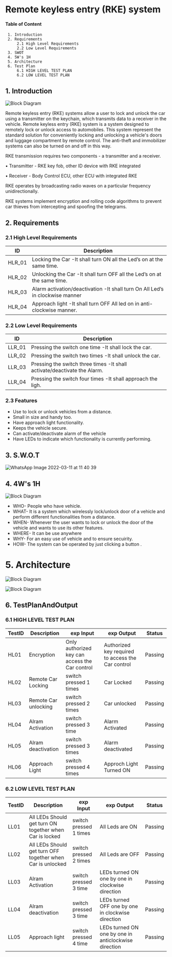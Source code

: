 # Remote keyless entry (RKE) system
#### Table of Content
     1. Introduction
     2. Requirements
         2.1 High Level Requirements
         2.2 Low Level Requirements
     3. SWOT
     4. 5W's 1H
     5. Architecture
     6. Test Plan
         6.1 HIGH LEVEL TEST PLAN
         6.2 LOW LEVEL TEST PLAN
     
## 1. Introduction     
 ![Block Diagram](https://github.com/ShamaTorgal/M3_G15/blob/main/1.RKE/1_Requirements/RKEsys.webp)
 
Remote keyless entry (RKE) systems allow a user to lock and unlock the car using a transmitter on the keychain, which transmits data to a receiver in the vehicle. Remote keyless entry (RKE) system is a system designed to remotely lock or unlock access to automobiles. This system represent the standard solution for conveniently locking and unlocking a vehicle's doors and luggage compartment by remote control. The anti-theft and immobilizer systems can also be turned on and off in this way.

RKE transmission requires two components - a transmitter and a receiver.

• Transmitter - RKE key fob, other ID device with RKE integrated

• Receiver - Body Control ECU, other ECU with integrated RKE

RKE operates by broadcasting radio waves on a particular frequency unidirectionally.

RKE systems implement encryption and rolling code algorithms to prevent car thieves from intercepting and spoofing the telegrams.

## 2. Requirements

### 2.1 High Level Requirements

|ID	| Description |
| --- | --- |
|HLR_01|	Locking the Car	-It shall turn ON all the Led’s on at the same time.|
|HLR_02	|Unlocking the Car	-It shall turn OFF all the Led’s on at the same time.|
|HLR_03	|Alarm activation/deactivation	-It shall turn On All Led’s in clockwise manner|
|HLR_04	|Approach light	-It shall turn OFF All led on in anti-clockwise manner.|

### 2.2 Low Level Requirements

|ID|	Description|
| --- | --- |
|LLR_01|	Pressing the switch one time	-It shall lock the car.|
|LLR_02|	Pressing the switch two times	-It shall unlock the car.|
|LLR_03	|Pressing the switch three times	-It shall activate/deactivate the Alarm.|
|LLR_04	|Pressing the switch four times	-It shall approach the ligh.|

### 2.3 Features
* Use to lock or unlock vehicles from a distance.
* Small in size and handy too.
* Have approach light functionality.
* Keeps the vehicle secure.
* Can activate/deactivate alarm of the vehicle
* Have LEDs to indicate which functionality is currently performing.

## 3. S.W.O.T

![WhatsApp Image 2022-03-11 at 11 40 39](https://github.com/ShamaTorgal/M3_G15/blob/main/1.RKE/1_Requirements/5W1H.png)

## 4. 4W's 1H

 ![Block Diagram](https://github.com/ShamaTorgal/M3_G15/blob/main/Project1/1_Requirements/5W1H.png)

* WHO- People who have vehicle.
* WHAT- It is a system which wirelessly lock/unlock door of a vehicle and perform different functionalities from a distance.
* WHEN- Whenever the user wants to lock or unlock the door of the vehicle and wants to use its other features.
* WHERE- It can be use anywhere
* WHY- For an easy use of vehicle and to ensure secuirity.
* HOW- The system can be operated by just clicking a button .

# 5. Architecture

 ![Block Diagram](https://github.com/ShamaTorgal/M3_G15/blob/main/Project1/2_Architecture/image1.jpg)
 
 ![Block Diagram](https://github.com/ShamaTorgal/M3_G15/blob/main/Project1/2_Architecture/image2.jpg)

## 6. TestPlanAndOutput

### 6.1 HIGH LEVEL TEST PLAN
|TestID	|Description	|exp Input	|exp Output| 	Status|
| --- | --- | --- | --- | --- |
|HL01	|Encryption	|Only authorized key can access the Car control	|Authorized key required to access the Car control|	Passing|
|HL02	|Remote Car Locking	|switch pressed 1 times	|Car Locked	|Passing|
|HL03	|Remote Car unlocking	|switch pressed 2 times|	Car unlocked	|Passing|
|HL04	|Alram Activation	|switch pressed 3 time	|Alarm Activated|	Passing|
|HL05	|Alram deactivation	|switch pressed 3 times|	Alarm deactivated|	Passing|
|HL06	|Approach Light	|switch pressed 4 times	|Approch Light Turned ON	|Passing|

### 6.2 LOW LEVEL TEST PLAN

|TestID |	Description | exp	Input | exp	Output|Status|
| --- | --- | --- | --- | --- |
|LL01	|All LEDs Should get turn ON together when Car is locked|	switch pressed 1 times|	All Leds are ON	|Passing|
|LL02	|All LEDs Should get turn OFF together when Car is unlocked	|switch pressed 2 times|	All Leds are OFF|	Passing|
|LL03	|Alram Activation|	switch pressed 3 time	|LEDs turned ON one by one in clockwise direction	|Passing|
|LL04	|Alram deactivation	|switch pressed 3 time|	LEDs turned OFF one by one in clockwise direction	|Passing|
|LL05	|Approach light|	switch pressed 4 time	|LEDs turned ON one by one in anticlockwise direction	|Passing|

